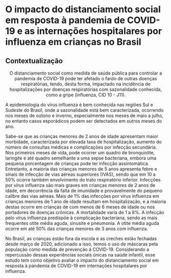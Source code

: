 # O impacto do distanciamento social em resposta à pandemia de COVID-19 e as internações hospitalares por influenza em crianças no Brasil 
## Contextualização
<p align="center">
O distanciamento social como medida de saúde pública para controlar a pandemia de COVID-19 pode ter afetado o fardo de outras doenças respiratórias, tendo, desta forma, impactado na incidência de hospitalizações por doenças respiratórias com sazonalidade conhecida, como a gripe (influenza, CID 10 - J11).

A epidemiologia do vírus influenza é bem conhecida nas regiões Sul e Sudeste do Brasil, onde a sazonalidade está bem caracterizada, ocorrendo nos meses de outono e inverno, especialmente nos meses de maio a julho, no entanto casos esporádicos podem ser detectados em outros meses do ano.

Sabe-se que as crianças menores de 2 anos de idade apresentam maior morbidade, caracterizada por elevada taxa de hospitalização, aumento do número de consultas médicas e complicações por infecção secundária. Nos primeiros meses de vida, pode ocorrer um quadro de bronquiolite, laringite e até quadro semelhante a uma sepse bacteriana, embora uma pequena porcentagem de crianças pode ter infecção assintomática. Entretanto, a maioria das crianças menores de 5 anos apresenta febre e sinais de infecção de vias aéreas superiores (IVAS), sendo que em 10 a 50% ocorre também envolvimento do trato respiratório inferior. Infecções por vírus influenza são mais graves em crianças menores de 2 anos de idade, em decorrência da falta de imunidade e provavelmente do pequeno calibre das vias aéreas. Mais de 1% das infecções por vírus influenza em crianças menores de 1 ano de idade resultam em hospitalização, e a maioria destas ocorre em crianças de com menos de 6 meses de idade ou nos portadores de doenças crônicas. A mortalidade varia de 1 a 8%. A infecção pelo vírus influenza predispõe à complicação bacteriana, sendo as mais frequentes otite média aguda, sinusite e pneumonia. A otite média aguda ocorre em até 50% das crianças menores de 3 anos com influenza.

No Brasil, as crianças estão fora da escola e as creches estão fechadas desde março de 2020, adicionado a isso, temos o uso de máscaras pela população como medida de prevenção à COVID-19. Considerando a repercussão dessas experiências sociais únicas na saúde infantil, esse estudo tem como objetivo avaliar o impacto do distanciamento social em resposta à pandemia de COVID-19 em internações hospitalares por influenza. 
</p>



